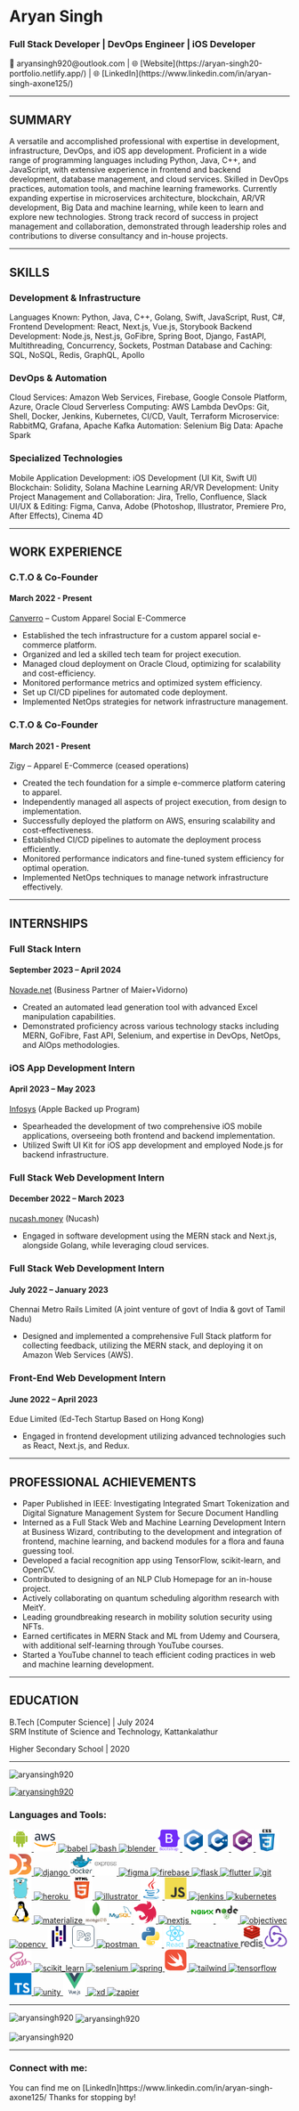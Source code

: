 
<div align="left">     
  <h1>
   Aryan Singh
  </h1>
  <h3>
   Full Stack Developer | DevOps Engineer | iOS Developer
  </h3>
  
  <p align="left">
   📧 aryansingh920@outlook.com |
    🌐 [Website](https://aryan-singh20-portfolio.netlify.app/) | 
   🌐 [LinkedIn](https://www.linkedin.com/in/aryan-singh-axone125/)
  </p>
  <hr/>
  <h2>
   SUMMARY
  </h2>
  <p align="left">
   A versatile and accomplished professional with expertise in development, infrastructure, DevOps, and iOS app
   development. Proficient in a wide range of programming languages including Python, Java, C++, and JavaScript, with
   extensive experience in frontend and backend development, database management, and cloud services. Skilled in
   DevOps practices, automation tools, and machine learning frameworks. Currently expanding expertise in microservices
   architecture, blockchain, AR/VR development, Big Data and machine learning, while keen to learn and explore new
   technologies. Strong track record of success in project management and collaboration, demonstrated through leadership
   roles and contributions to diverse consultancy and in-house projects.
  </p>
  <hr/>
  <h2>
   SKILLS
  </h2>
  <h3>
   Development & Infrastructure
  </h3>
  <p align="left">
   Languages Known: Python, Java, C++, Golang, Swift, JavaScript, Rust, C#,
   Frontend Development: React, Next.js, Vue.js, Storybook
   Backend Development: Node.js, Nest.js, GoFibre, Spring Boot, Django, FastAPI, Multithreading, Concurrency, Sockets, Postman
   Database and Caching: SQL, NoSQL, Redis, GraphQL, Apollo
  </p>
  <h3>
   DevOps & Automation
  </h3>
  <p align="left">
   Cloud Services: Amazon Web Services, Firebase, Google Console Platform, Azure, Oracle Cloud
   Serverless Computing: AWS Lambda
   DevOps: Git, Shell, Docker, Jenkins, Kubernetes, CI/CD, Vault, Terraform
   Microservice: RabbitMQ, Grafana, Apache Kafka
   Automation: Selenium
   Big Data: Apache Spark
  </p>
  <h3>
   Specialized Technologies
  </h3>
  <p align="left">
   Mobile Application Development: iOS Development (UI Kit, Swift UI)
   Blockchain: Solidity, Solana
   Machine Learning
   AR/VR Development: Unity
   Project Management and Collaboration: Jira, Trello, Confluence, Slack
   UI/UX & Editing: Figma, Canva, Adobe (Photoshop, Illustrator, Premiere Pro, After Effects), Cinema 4D
  </p>
  <hr/>
  <h2>
   WORK EXPERIENCE
  </h2>
  <h3>
   C.T.O & Co-Founder
  </h3>
  <h4>
   March 2022 - Present
  </h4>
  <p align="left">
   <a href="https://www.canverro.com/">Canverro</a> – Custom Apparel Social E-Commerce
  </p>
  <ul>
   <li>Established the tech infrastructure for a custom apparel social e-commerce platform.</li>
   <li>Organized and led a skilled tech team for project execution.</li>
   <li>Managed cloud deployment on Oracle Cloud, optimizing for scalability and cost-efficiency.</li>
   <li>Monitored performance metrics and optimized system efficiency.</li>
   <li>Set up CI/CD pipelines for automated code deployment.</li>
   <li>Implemented NetOps strategies for network infrastructure management.</li>
  </ul>
  <h3>
   C.T.O & Co-Founder
  </h3>
  <h4>
   March 2021 - Present
  </h4>
  <p align="left">
   Zigy – Apparel E-Commerce (ceased operations)
  </p>
  <ul>
   <li>Created the tech foundation for a simple e-commerce platform catering to apparel.</li>
   <li>Independently managed all aspects of project execution, from design to implementation.</li>
   <li>Successfully deployed the platform on AWS, ensuring scalability and cost-effectiveness.</li>
   <li>Established CI/CD pipelines to automate the deployment process efficiently.</li>
   <li>Monitored performance indicators and fine-tuned system efficiency for optimal operation.</li>
   <li>Implemented NetOps techniques to manage network infrastructure effectively.</li>
  </ul>
  <hr/>
  <h2>
   INTERNSHIPS
  </h2>
  <h3>
   Full Stack Intern
  </h3>
  <h4>
   September 2023 – April 2024
  </h4>
  <p align="left">
   <a href="https://www.novade.net/">Novade.net</a> (Business Partner of Maier+Vidorno)
  </p>
  <ul>
   <li>Created an automated lead generation tool with advanced Excel manipulation capabilities.</li>
   <li>Demonstrated proficiency across various technology stacks including MERN, GoFibre, Fast API, Selenium, and expertise in DevOps, NetOps, and AIOps methodologies.</li>
  </ul>
  <h3>
   iOS App Development Intern
  </h3>
  <h4>
   April 2023 – May 2023
  </h4>
  <p align="left">
   <a href="https://www.infosys.com/">Infosys</a> (Apple Backed up Program)
  </p>
  <ul>
   <li>Spearheaded the development of two comprehensive iOS mobile applications, overseeing both frontend and backend implementation.</li>
   <li>Utilized Swift UI Kit for iOS app development and employed Node.js for backend infrastructure.</li>
  </ul>
  <h3>
   Full Stack Web Development Intern
  </h3>
  <h4>
   December 2022 – March 2023
  </h4>
  <p align="left">
   <a href="https://nucash.money/">nucash.money</a> (Nucash)
  </p>
  <ul>
   <li>Engaged in software development using the MERN stack and Next.js, alongside Golang, while leveraging cloud services.</li>
  </ul>
  <h3>
   Full Stack Web Development Intern
  </h3>
  <h4>
   July 2022 – January 2023
  </h4>
  <p align="left">
   Chennai Metro Rails Limited (A joint venture of govt of India & govt of Tamil Nadu)
  </p>
  <ul>
   <li>Designed and implemented a comprehensive Full Stack platform for collecting feedback, utilizing the MERN stack, and deploying it on Amazon Web Services (AWS).</li>
  </ul>
  <h3>
   Front-End Web Development Intern
  </h3>
  <h4>


   June 2022 – April 2023
  </h4>
  <p align="left">
   Edue Limited (Ed-Tech Startup Based on Hong Kong)
  </p>
  <ul>
   <li>Engaged in frontend development utilizing advanced technologies such as React, Next.js, and Redux.</li>
  </ul>
  <hr/>
  <h2>
   PROFESSIONAL ACHIEVEMENTS
  </h2>
  <ul>
   <li>Paper Published in IEEE: Investigating Integrated Smart Tokenization and Digital Signature Management System for Secure Document Handling</li>
   <li>Interned as a Full Stack Web and Machine Learning Development Intern at Business Wizard, contributing to the development and integration of frontend, machine learning, and backend modules for a flora and fauna guessing tool.</li>
   <li>Developed a facial recognition app using TensorFlow, scikit-learn, and OpenCV.</li>
   <li>Contributed to designing of an NLP Club Homepage for an in-house project.</li>
   <li>Actively collaborating on quantum scheduling algorithm research with MeitY.</li>
   <li>Leading groundbreaking research in mobility solution security using NFTs.</li>
   <li>Earned certificates in MERN Stack and ML from Udemy and Coursera, with additional self-learning through YouTube courses.</li>
   <li>Started a YouTube channel to teach efficient coding practices in web and machine learning development.</li>
  </ul>
  <hr/>
  <h2>
   EDUCATION
  </h2>
  <p align="left">
   B.Tech [Computer Science] | July 2024
   <br/>
   SRM Institute of Science and Technology, Kattankalathur
  </p>
  <p align="left">
   Higher Secondary School | 2020
  </p>
   <hr/>
   <p align="left"> <img src="https://komarev.com/ghpvc/?username=aryansingh920&label=Profile%20views&color=0e75b6&style=flat" alt="aryansingh920" /> </p>
   <p align="left"> <a href="https://github.com/ryo-ma/github-profile-trophy"><img src="https://github-profile-trophy.vercel.app/?username=aryansingh920" alt="aryansingh920" /></a> </p>
   <p align="left"></p>
   <h3 align="left">Languages and Tools:</h3>
   <p align="left"> <a href="https://developer.android.com" target="_blank" rel="noreferrer"> <img src="https://raw.githubusercontent.com/devicons/devicon/master/icons/android/android-original-wordmark.svg" alt="android" width="40" height="40"/> </a> <a href="https://aws.amazon.com" target="_blank" rel="noreferrer"> <img src="https://raw.githubusercontent.com/devicons/devicon/master/icons/amazonwebservices/amazonwebservices-original-wordmark.svg" alt="aws" width="40" height="40"/> </a> <a href="https://babeljs.io/" target="_blank" rel="noreferrer"> <img src="https://www.vectorlogo.zone/logos/babeljs/babeljs-icon.svg" alt="babel" width="40" height="40"/> </a> <a href="https://www.gnu.org/software/bash/" target="_blank" rel="noreferrer"> <img src="https://www.vectorlogo.zone/logos/gnu_bash/gnu_bash-icon.svg" alt="bash" width="40" height="40"/> </a> <a href="https://www.blender.org/" target="_blank" rel="noreferrer"> <img src="https://download.blender.org/branding/community/blender_community_badge_white.svg" alt="blender" width="40" height="40"/> </a> <a href="https://getbootstrap.com" target="_blank" rel="noreferrer"> <img src="https://raw.githubusercontent.com/devicons/devicon/master/icons/bootstrap/bootstrap-plain-wordmark.svg" alt="bootstrap" width="40" height="40"/> </a> <a href="https://www.cprogramming.com/" target="_blank" rel="noreferrer"> <img src="https://raw.githubusercontent.com/devicons/devicon/master/icons/c/c-original.svg" alt="c" width="40" height="40"/> </a> <a href="https://www.w3schools.com/cpp/" target="_blank" rel="noreferrer"> <img src="https://raw.githubusercontent.com/devicons/devicon/master/icons/cplusplus/cplusplus-original.svg" alt="cplusplus" width="40" height="40"/> </a> <a href="https://www.w3schools.com/cs/" target="_blank" rel="noreferrer"> <img src="https://raw.githubusercontent.com/devicons/devicon/master/icons/csharp/csharp-original.svg" alt="csharp" width="40" height="40"/> </a> <a href="https://www.w3schools.com/css/" target="_blank" rel="noreferrer"> <img src="https://raw.githubusercontent.com/devicons/devicon/master/icons/css3/css3-original-wordmark.svg" alt="css3" width="40" height="40"/> </a> <a href="https://d3js.org/" target="_blank" rel="noreferrer"> <img src="https://raw.githubusercontent.com/devicons/devicon/master/icons/d3js/d3js-original.svg" alt="d3js" width="40" height="40"/> </a> <a href="https://www.djangoproject.com/" target="_blank" rel="noreferrer"> <img src="https://cdn.worldvectorlogo.com/logos/django.svg" alt="django" width="40" height="40"/> </a> <a href="https://www.docker.com/" target="_blank" rel="noreferrer"> <img src="https://raw.githubusercontent.com/devicons/devicon/master/icons/docker/docker-original-wordmark.svg" alt="docker" width="40" height="40"/> </a> <a href="https://expressjs.com" target="_blank" rel="noreferrer"> <img src="https://raw.githubusercontent.com/devicons/devicon/master/icons/express/express-original-wordmark.svg" alt="express" width="40" height="40"/> </a> <a href="https://www.figma.com/" target="_blank" rel="noreferrer"> <img src="https://www.vectorlogo.zone/logos/figma/figma-icon.svg" alt="figma" width="40" height="40"/> </a> <a href="https://firebase.google.com/" target="_blank" rel="noreferrer"> <img src="https://www.vectorlogo.zone/logos/firebase/firebase-icon.svg" alt="firebase" width="40" height="40"/> </a> <a href="https://flask.palletsprojects.com/" target="_blank" rel="noreferrer"> <img src="https://www.vectorlogo.zone/logos/pocoo_flask/pocoo_flask-icon.svg" alt="flask" width="40" height="40"/> </a> <a href="https://flutter.dev" target="_blank" rel="noreferrer"> <img src="https://www.vectorlogo.zone/logos/flutterio/flutterio-icon.svg" alt="flutter" width="40" height="40"/> </a> <a href="https://git-scm.com/" target="_blank" rel="noreferrer"> <img src="https://www.vectorlogo.zone/logos/git-scm/git-scm-icon.svg" alt="git" width="40" height="40"/> </a> <a href="https://golang.org" target="_blank" rel="noreferrer"> <img src="https://raw.githubusercontent.com/devicons/devicon/master/icons/go/go-original.svg" alt="go" width="40" height="40"/> </a> <a href="https://heroku.com" target="_blank" rel="noreferrer"> <img src="https://www.vectorlogo.zone/logos/heroku/heroku-icon.svg" alt="heroku" width="40" height="40"/> </a> <a href="https://www.w3.org/html/" target="_blank" rel="noreferrer"> <img src="https://raw.githubusercontent.com/devicons/devicon/master/icons/html5/html5-original-wordmark.svg" alt="html5" width="40" height="40"/> </a> <a href="https://www.adobe.com/in/products/illustrator.html" target="_blank" rel="noreferrer"> <img src="https://www.vectorlogo.zone/logos/adobe_illustrator/adobe_illustrator-icon.svg" alt="illustrator" width="40" height="40"/> </a> <a href="https://www.java.com" target="_blank" rel="noreferrer"> <img src="https://raw.githubusercontent.com/devicons/devicon/master/icons/java/java-original.svg" alt="java" width="40" height="40"/> </a> <a href="https://developer.mozilla.org/en-US/docs/Web/JavaScript" target="_blank" rel="noreferrer"> <img src="https://raw.githubusercontent.com/devicons/devicon/master/icons/javascript/javascript-original.svg" alt="javascript" width="40" height="40"/> </a> <a href="https://www.jenkins.io" target="_blank" rel="noreferrer"> <img src="https://www.vectorlogo.zone/logos/jenkins/jenkins-icon.svg" alt="jenkins" width="40" height="40"/> </a> <a href="https://kubernetes.io" target="_blank" rel="noreferrer"> <img src="https://www.vectorlogo.zone/logos/kubernetes/kubernetes-icon.svg" alt="kubernetes" width="40" height="40"/> </a> <a href="https://www.linux.org/" target="_blank" rel="noreferrer"> <img src="https://raw.githubusercontent.com/devicons/devicon/master/icons/linux/linux-original.svg" alt="linux" width="40" height="40"/> </a> <a href="https://materializecss.com/" target="_blank" rel="noreferrer"> <img src="https://raw.githubusercontent.com/prplx/svg-logos/5585531d45d294869c4eaab4d7cf2e9c167710a9/svg/materialize.svg" alt="materialize" width="40" height="40"/> </a> <a href="https://www.mongodb.com/" target="_blank" rel="noreferrer"> <img src="https://raw.githubusercontent.com/devicons/devicon/master/icons/mongodb/mongodb-original-wordmark.svg" alt="mongodb" width="40" height="40"/> </a> <a href="https://www.mysql.com/" target="_blank" rel="noreferrer"> <img src="https://raw.githubusercontent.com/devicons/devicon/master/icons/mysql/mysql-original-wordmark.svg" alt="mysql" width="40" height="40"/> </a> <a href="https://nestjs.com/" target="_blank" rel="noreferrer"> <img src="https://raw.githubusercontent.com/devicons/devicon/master/icons/nestjs/nestjs-plain.svg" alt="nestjs" width="40" height="40"/> </a> <a href="https://nextjs.org/" target="_blank" rel="noreferrer"> <img src="https://cdn.worldvectorlogo.com/logos/nextjs-2.svg" alt="nextjs" width="40" height="40"/> </a> <a href="https://www.nginx.com" target="_blank" rel="noreferrer"> <img src="https://raw.githubusercontent.com/devicons/devicon/master/icons/nginx/nginx-original.svg" alt="nginx" width="40" height="40"/> </a> <a href="https://nodejs.org" target="_blank" rel="noreferrer"> <img src="https://raw.githubusercontent.com/devicons/devicon/master/icons/nodejs/nodejs-original-wordmark.svg" alt="nodejs" width="40" height="40"/> </a> <a href="https://developer.apple.com/library/archive/documentation/Cocoa/Conceptual/ProgrammingWithObjectiveC/Introduction/Introduction.html" target="_blank" rel="noreferrer"> <img src="https://www.vectorlogo.zone/logos/apple_objectivec/apple_objectivec-icon.svg" alt="objectivec" width="40" height="40"/> </a> <a href="https://opencv.org/" target="_blank" rel="noreferrer"> <img src="https://www.vectorlogo.zone/logos/opencv/opencv-icon.svg" alt="opencv" width="40" height="40"/> </a> <a href="https://pandas.pydata.org/" target="_blank" rel="noreferrer"> <img src="https://raw.githubusercontent.com/devicons/devicon/2ae2a900d2f041da66e950e4d48052658d850630/icons/pandas/pandas-original.svg" alt="pandas" width="40" height="40"/> </a> <a href="https://www.photoshop.com/en" target="_blank" rel="noreferrer"> <img src="https://raw.githubusercontent.com/devicons/devicon/master/icons/photoshop/photoshop-line.svg" alt="photoshop" width="40" height="40"/> </a> <a href="https://postman.com" target="_blank" rel="noreferrer"> <img src="https://www.vectorlogo.zone/logos/getpostman/getpostman-icon.svg" alt="postman" width="40" height="40"/> </a> <a href="https://www.python.org" target="_blank" rel="noreferrer"> <img src="https://raw.githubusercontent.com/devicons/devicon/master/icons/python/python-original.svg" alt="python" width="40" height="40"/> </a> <a href="https://reactjs.org/" target="_blank" rel="noreferrer"> <img src="https://raw.githubusercontent.com/devicons/devicon/master/icons/react/react-original-wordmark.svg" alt="react" width="40" height="40"/> </a> <a href="https://reactnative.dev/" target="_blank" rel="noreferrer"> <img src="https://reactnative.dev/img/header_logo.svg" alt="reactnative" width="40" height="40"/> </a> <a href="https://redis.io" target="_blank" rel="noreferrer"> <img src="https://raw.githubusercontent.com/devicons/devicon/master/icons/redis/redis-original-wordmark.svg" alt="redis" width="40" height="40"/> </a> <a href="https://redux.js.org" target="_blank" rel="noreferrer"> <img src="https://raw.githubusercontent.com/devicons/devicon/master/icons/redux/redux-original.svg" alt="redux" width="40" height="40"/> </a> <a href="https://sass-lang.com" target="_blank" rel="noreferrer"> <img src="https://raw.githubusercontent.com/devicons/devicon/master/icons/sass/sass-original.svg" alt="sass" width="40" height="40"/> </a> <a href="https://scikit-learn.org/" target="_blank" rel="noreferrer"> <img src="https://upload.wikimedia.org/wikipedia/commons/0/05/Scikit_learn_logo_small.svg" alt="scikit_learn" width="40" height="40"/> </a> <a href="https://www.selenium.dev" target="_blank" rel="noreferrer"> <img src="https://raw.githubusercontent.com/detain/svg-logos/780f25886640cef088af994181646db2f6b1a3f8/svg/selenium-logo.svg" alt="selenium" width="40" height="40"/> </a> <a href="https://spring.io/" target="_blank" rel="noreferrer"> <img src="https://www.vectorlogo.zone/logos/springio/springio-icon.svg" alt="spring" width="40" height="40"/> </a> <a href="https://developer.apple.com/swift/" target="_blank" rel="noreferrer"> <img src="https://raw.githubusercontent.com/devicons/devicon/master/icons/swift/swift-original.svg" alt="swift" width="40" height="40"/> </a> <a href="https://tailwindcss.com/" target="_blank" rel="noreferrer"> <img src="https://www.vectorlogo.zone/logos/tailwindcss/tailwindcss-icon.svg" alt="tailwind" width="40" height="40"/> </a> <a href="https://www.tensorflow.org" target="_blank" rel="noreferrer"> <img src="https://www.vectorlogo.zone/logos/tensorflow/tensorflow-icon.svg" alt="tensorflow" width="40" height="40"/> </a> <a href="https://www.typescriptlang.org/" target="_blank" rel="noreferrer"> <img src="https://raw.githubusercontent.com/devicons/devicon/master/icons/typescript/typescript-original.svg" alt="typescript" width="40" height="40"/> </a> <a href="https://unity.com/" target="_blank" rel="noreferrer"> <img src="https://www.vectorlogo.zone/logos/unity3d/unity3d-icon.svg" alt="unity" width="40" height="40"/> </a> <a href="https://vuejs.org/" target="_blank" rel="noreferrer"> <img src="https://raw.githubusercontent.com/devicons/devicon/master/icons/vuejs/vuejs-original-wordmark.svg" alt="vuejs" width="40" height="40"/> </a> <a href="https://www.adobe.com/products/xd.html" target="_blank" rel="noreferrer"> <img src="https://cdn.worldvectorlogo.com/logos/adobe-xd.svg" alt="xd" width="40" height="40"/> </a> <a href="https://zapier.com" target="_blank" rel="noreferrer"> <img src="https://www.vectorlogo.zone/logos/zapier/zapier-icon.svg" alt="zapier" width="40" height="40"/> </a> </p>
  <hr/>
   <p><img align="left" src="https://github-readme-stats.vercel.app/api/top-langs?username=aryansingh920&show_icons=true&locale=en&layout=compact" alt="aryansingh920" /></p>
   <p>&nbsp;<img align="center" src="https://github-readme-stats.vercel.app/api?username=aryansingh920&show_icons=true&locale=en" alt="aryansingh920" /></p>
   <p><img align="center" src="https://github-readme-streak-stats.herokuapp.com/?user=aryansingh920&" alt="aryansingh920" /></p>
   <hr/>
   <h3 align="left">Connect with me:</h3>
   You can find me on [LinkedIn]https://www.linkedin.com/in/aryan-singh-axone125/ 
   Thanks for stopping by!
</div>
